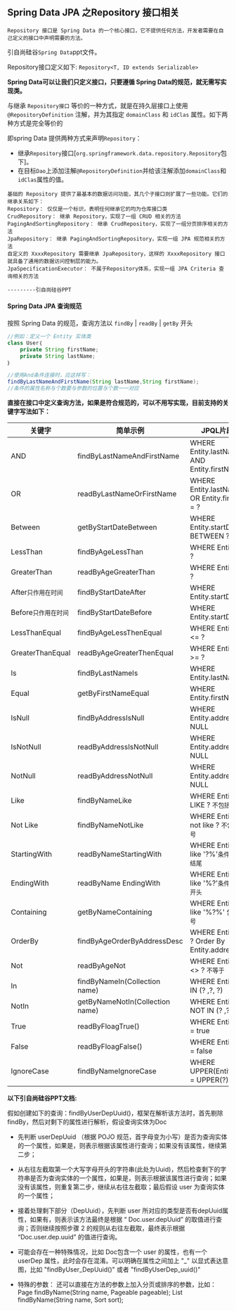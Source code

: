 ## Spring Data JPA 之Repository 接口相关
`Repository 接口是 Spring Data 的一个核心接口，它不提供任何方法，开发者需要在自己定义的接口中声明需要的方法。`

引自尚硅谷`Spring Data`ppt文件。

Repository接口定义如下:
 `Repository<T, ID extends Serializable>`

**Spring Data可以让我们只定义接口，只要遵循 Spring Data的规范，就无需写实现类。**

与继承 `Repository接口` 等价的一种方式，就是在持久层接口上使用 `@RepositoryDefinition` 注解，并为其指定 `domainClass` 和 `idClas` 属性。如下两种方式是完全等价的

即spring Data 提供两种方式来声明`Repository`：

- 继承`Repository`接口[`org.springframework.data.repository.Repository`包下]。
- 在目标`Dao`上添加注解`@RepositoryDefinition`并给该注解添加`domainClass`和`idClas`属性的值。

```text
基础的 Repository 提供了最基本的数据访问功能，其几个子接口则扩展了一些功能。它们的继承关系如下： 
Repository： 仅仅是一个标识，表明任何继承它的均为仓库接口类
CrudRepository： 继承 Repository，实现了一组 CRUD 相关的方法 
PagingAndSortingRepository： 继承 CrudRepository，实现了一组分页排序相关的方法 
JpaRepository： 继承 PagingAndSortingRepository，实现一组 JPA 规范相关的方法 
自定义的 XxxxRepository 需要继承 JpaRepository，这样的 XxxxRepository 接口就具备了通用的数据访问控制层的能力。
JpaSpecificationExecutor： 不属于Repository体系，实现一组 JPA Criteria 查询相关的方法

---------引自尚硅谷PPT
```

#### Spring Data JPA 查询规范

按照 Spring Data 的规范，查询方法以 `findBy` | `readBy` | `getBy` 开头

```java
//例如：定义一个 Entity 实体类
class User｛ 
	private String firstName; 
	private String lastName; 
｝ 

//使用And条件连接时，应这样写： 
findByLastNameAndFirstName(String lastName,String firstName); 
//条件的属性名称与个数要与参数的位置与个数一一对应 
```
**直接在接口中定义查询方法，如果是符合规范的，可以不用写实现，目前支持的关键字写法如下：**

关键字 | 简单示例 | JPQL片段示例
-----|------|--------
AND|	findByLastNameAndFirstName | WHERE Entity.lastName = ? AND Entity.firstName = ?
OR | readByLastNameOrFirstName | WHERE Entity.lastName = ? OR Entity.firstName = ?
Between | getByStartDateBetween | WHERE Entity.startDate BETWEEN ? AND ?
LessThan | findByAgeLessThan | WHERE Entity.age < ?
GreaterThan | readByAgeGreaterThan | WHERE Entity.age > ?
After`只作用在时间` | findByStartDateAfter | WHERE Entity.startDate > ? 
Before`只作用在时间` | findByStartDateBefore | WHERE Entity.startDate < ?
LessThanEqual | findByAgeLessThenEqual | WHERE Entity.age <= ?
GreaterThanEqual | readByAgeGreaterThenEqual | WHERE Entity.age >= ?
Is | findByLastNameIs | WHERE Entity.lastName = ?
Equal | getByFirstNameEqual | WHERE Entity.firstName = ?
IsNull | findByAddressIsNull | WHERE Entity.address is NULL
IsNotNull | readByAddressIsNotNull | WHERE Entity.address NOT NULL
NotNull | readByAddressNotNull | WHERE Entity.address NOT NULL
Like | findByNameLike | WHERE Entity.name LIKE ? `不包括'%'符号`
Not Like | findByNameNotLike | WHERE Entity.name not like ? `不包括'%'符号`
StartingWith | readByNameStartingWith | WHERE Entity.name like '?%'`条件以'%'符号结尾`
EndingWith | readByName EndingWith | WHERE Entity.name like '%?'`条件以'%'符号开头`
Containing | getByNameContaining | WHERE Entity.name like '%?%' `包含'%'符号`
OrderBy | findByAgeOrderByAddressDesc | WHERE Entity.age = ? Order By Entity.address DESC
Not | readByAgeNot | WHERE Entity.age <> ? `不等于`
In | findByNameIn(Collection<T> name) | WHERE Entity.name IN (? ,?, ?)
NotIn | getByNameNotIn(Collection<T> name)| WHERE Entity.name NOT IN (? ,?, ?)
True | readByFloagTrue() | WHERE Entity.floag = true
False | readByFloagFalse() | WHERE Entity.floag = false
IgnoreCase | findByNameIgnoreCase | WHERE UPPER(Entity.Name) = UPPER(?)




**以下引自尚硅谷PPT文档:**

假如创建如下的查询：findByUserDepUuid()，框架在解析该方法时，首先剔除 findBy，然后对剩下的属性进行解析，假设查询实体为Doc

- 先判断 userDepUuid （根据 POJO 规范，首字母变为小写）是否为查询实体的一个属性，如果是，则表示根据该属性进行查询；如果没有该属性，继续第二步；

- 从右往左截取第一个大写字母开头的字符串(此处为Uuid)，然后检查剩下的字符串是否为查询实体的一个属性，如果是，则表示根据该属性进行查询；如果没有该属性，则重复第二步，继续从右往左截取；最后假设 user 为查询实体的一个属性；

- 接着处理剩下部分（DepUuid），先判断 user 所对应的类型是否有depUuid属性，如果有，则表示该方法最终是根据 “ Doc.user.depUuid” 的取值进行查询；否则继续按照步骤 2 的规则从右往左截取，最终表示根据 “Doc.user.dep.uuid” 的值进行查询。

- 可能会存在一种特殊情况，比如 Doc包含一个 user 的属性，也有一个 userDep 属性，此时会存在混淆。可以明确在属性之间加上 "_" 以显式表达意图，比如 "findByUser_DepUuid()" 或者 "findByUserDep_uuid()"

- 特殊的参数： 还可以直接在方法的参数上加入分页或排序的参数，比如：
Page<UserModel> findByName(String name, Pageable pageable);
List<UserModel> findByName(String name, Sort sort);